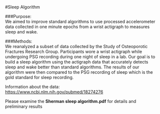 
#Sleep Algorithm

###Purpose:<br/>
We aimed to improve standard algorithms to use processed accelerometer data collected in one minute epochs from a wrist actigraph to measures sleep and wake.

###Methods: <br/>
We reanalyzed a subset of data collected by the Study of Osteoporotic Fractures Research Group.
Participants wore a wrist actigraph while undergoing PSG recording during one night of sleep in a lab. Our goal is to build a sleep algorithm using the actigraph data that accurately detects sleep and wake better than standard algorithms. The results of our algorithm were then compared to the PSG recording of sleep which is the gold standard for sleep recording.

Information about the data: https://www.ncbi.nlm.nih.gov/pubmed/18274276

Please examine the **Sherman sleep algorithm.pdf** for details and preliminary results
